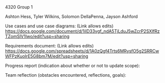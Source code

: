 4320 Group 1

Ashton Hess, Tyler Wilkins, Solomon DellaPenna, Jayson Ashford



Use cases and use case diagrams:
(Link allows edits)
https://docs.google.com/document/d/1iID33vgf_ndA5TjLduJ5wZcrP2SXlfRzTZomSlV1Iwo/edit?usp=sharing

Requirements document:
(Link allows edits)
https://docs.google.com/spreadsheets/d/1A0zQgf4Trts6MRysfO5g2SRRCwWFPzKuoIrE5G8bm7M/edit?usp=sharing

Progress report (indication about whether or not to update scope):


Team reflection (obstacles encountered, reflections, goals):

